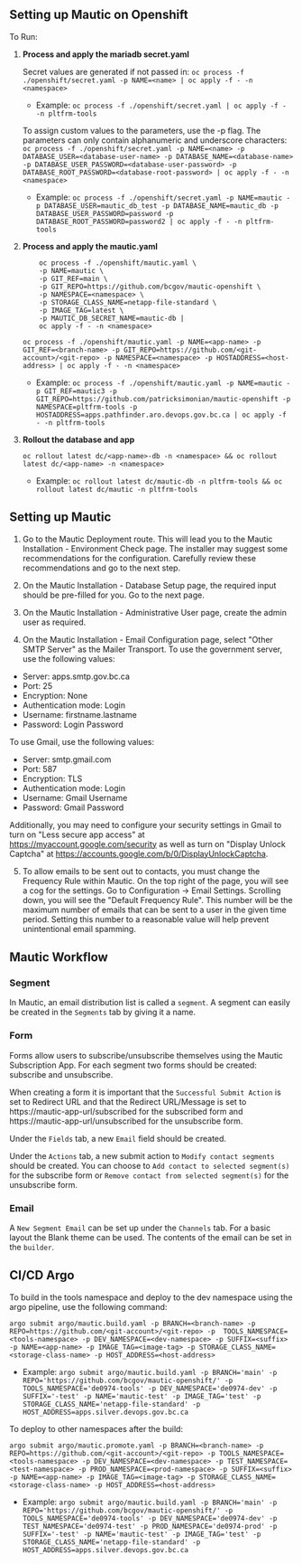 ## Setting up Mautic on Openshift

To Run:

1. **Process and apply the mariadb secret.yaml**

    Secret values are generated if not passed in: ```oc process -f ./openshift/secret.yaml -p NAME=<name> | oc apply -f - -n <namespace>```

    - Example: ```oc process -f ./openshift/secret.yaml | oc apply -f - -n pltfrm-tools```

    To assign custom values to the parameters, use the -p flag. The parameters can only contain alphanumeric and underscore characters:
    ```oc process -f ./openshift/secret.yaml -p NAME=<name> -p DATABASE_USER=<database-user-name> -p DATABASE_NAME=<database-name> -p DATABASE_USER_PASSWORD=<database-user-password> -p DATABASE_ROOT_PASSWORD=<database-root-password> | oc apply -f - -n <namespace>```

    - Example: ```oc process -f ./openshift/secret.yaml -p NAME=mautic -p DATABASE_USER=mautic_db_test -p DATABASE_NAME=mautic_db -p DATABASE_USER_PASSWORD=password -p DATABASE_ROOT_PASSWORD=password2 | oc apply -f - -n pltfrm-tools```

2. **Process and apply the mautic.yaml**
    ```
        oc process -f ./openshift/mautic.yaml \
        -p NAME=mautic \
        -p GIT_REF=main \
        -p GIT_REPO=https://github.com/bcgov/mautic-openshift \
        -p NAMESPACE=<namespace> \
        -p STORAGE_CLASS_NAME=netapp-file-standard \
        -p IMAGE_TAG=latest \
        -p MAUTIC_DB_SECRET_NAME=mautic-db |
        oc apply -f - -n <namespace>

    ```
    ```oc process -f ./openshift/mautic.yaml -p NAME=<app-name> -p GIT_REF=<branch-name> -p GIT_REPO=https://github.com/<git-account>/<git-repo> -p NAMESPACE=<namespace> -p HOSTADDRESS=<host-address> | oc apply -f - -n <namespace>```

    - Example: ```oc process -f ./openshift/mautic.yaml -p NAME=mautic -p GIT_REF=mautic3 -p GIT_REPO=https://github.com/patricksimonian/mautic-openshift -p NAMESPACE=pltfrm-tools -p HOSTADDRESS=apps.pathfinder.aro.devops.gov.bc.ca | oc apply -f - -n pltfrm-tools```
    

3. **Rollout the database and app**

    ```oc rollout latest dc/<app-name>-db -n <namespace> && oc rollout latest dc/<app-name> -n <namespace>```

    - Example: ```oc rollout latest dc/mautic-db -n pltfrm-tools && oc rollout latest dc/mautic -n pltfrm-tools```
    
## Setting up Mautic

1. Go to the Mautic Deployment route. This will lead you to the Mautic Installation - Environment Check page. 
The installer may suggest some recommendations for the configuration. Carefully review these recommendations and go to the next step.

2. On the Mautic Installation - Database Setup page, the required input should be pre-filled for you. Go to the next page.

3. On the Mautic Installation - Administrative User page, create the admin user as required.

4. On the Mautic Installation - Email Configuration page, select "Other SMTP Server" as the Mailer Transport.
To use the government server, use the following values:
- Server: apps.smtp.gov.bc.ca
- Port: 25
- Encryption: None
- Authentication mode: Login
- Username: firstname.lastname
- Password: Login Password

To use Gmail, use the following values:
- Server: smtp.gmail.com
- Port: 587
- Encryption: TLS
- Authentication mode: Login
- Username: Gmail Username
- Password: Gmail Password

Additionally, you may need to configure your security settings in Gmail to turn on "Less secure app access" at https://myaccount.google.com/security as well as turn on "Display Unlock Captcha" at https://accounts.google.com/b/0/DisplayUnlockCaptcha.

5. To allow emails to be sent out to contacts, you must change the Frequency Rule within Mautic.
    On the top right of the page, you will see a cog for the settings. Go to Configuration -> Email Settings.
    Scrolling down, you will see the "Default Frequency Rule". This number will be the maximum number of emails that can be sent to a user in the given time period. Setting this number to a reasonable value will help prevent unintentional email spamming.

## Mautic Workflow

### Segment
In Mautic, an email distribution list is called a `segment`. A segment can easily be created in the `Segments` tab by giving it a name.

### Form
Forms allow users to subscribe/unsubscribe themselves using the Mautic Subscription App. For each segment two forms should be created: subscribe and unsubscribe.

When creating a form it is important that the `Successful Submit Action` is set to Redirect URL and that the Redirect URL/Message is set to https://mautic-app-url/subscribed for the subscribed form and https://mautic-app-url/unsubscribed for the unsubscribe form.

Under the `Fields` tab, a new `Email` field should be created. 

Under the `Actions` tab, a new submit action to `Modify contact segments` should be created. You can choose to `Add contact to selected segment(s)` for the subscribe form or `Remove contact from selected segment(s)` for the unsubscribe form.

### Email
A `New Segment Email` can be set up under the `Channels` tab. For a basic layout the Blank theme can be used. The contents of the email can be set in the `builder`.


## CI/CD Argo

To build in the tools namespace and deploy to the dev namespace using the argo pipeline, use the following command:

```argo submit argo/mautic.build.yaml -p BRANCH=<branch-name> -p REPO=https://github.com/<git-account>/<git-repo> -p  TOOLS_NAMESPACE=<tools-namespace> -p DEV_NAMESPACE=<dev-namespace> -p SUFFIX=<suffix> -p NAME=<app-name> -p IMAGE_TAG=<image-tag> -p STORAGE_CLASS_NAME=<storage-class-name> -p HOST_ADDRESS=<host-address>```

- Example: ```argo submit argo/mautic.build.yaml -p BRANCH='main' -p REPO='https://github.com/bcgov/mautic-openshift/' -p  TOOLS_NAMESPACE='de0974-tools' -p DEV_NAMESPACE='de0974-dev' -p SUFFIX='-test' -p NAME='mautic-test' -p IMAGE_TAG='test' -p STORAGE_CLASS_NAME='netapp-file-standard' -p HOST_ADDRESS=apps.silver.devops.gov.bc.ca```


To deploy to other namespaces after the build:

```argo submit argo/mautic.promote.yaml -p BRANCH=<branch-name> -p REPO=https://github.com/<git-account>/<git-repo> -p TOOLS_NAMESPACE=<tools-namespace> -p DEV_NAMESPACE=<dev-namespace> -p TEST_NAMESPACE=<test-namespace> -p PROD_NAMESPACE=<prod-namespace> -p SUFFIX=<suffix> -p NAME=<app-name> -p IMAGE_TAG=<image-tag> -p STORAGE_CLASS_NAME=<storage-class-name> -p HOST_ADDRESS=<host-address>```

- Example: ```argo submit argo/mautic.build.yaml -p BRANCH='main' -p REPO='https://github.com/bcgov/mautic-openshift/' -p TOOLS_NAMESPACE='de0974-tools' -p DEV_NAMESPACE='de0974-dev' -p TEST_NAMESPACE='de0974-test' -p PROD_NAMESPACE='de0974-prod' -p SUFFIX='-test' -p NAME='mautic-test' -p IMAGE_TAG='test' -p STORAGE_CLASS_NAME='netapp-file-standard' -p HOST_ADDRESS=apps.silver.devops.gov.bc.ca```